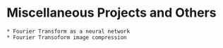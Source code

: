 # Miscellaneous Projects and Others

```
* Fourier Transform as a neural network
* Fourier Transoform image compression
```
